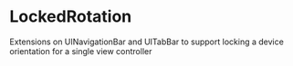 # LockedRotation
Extensions on UINavigationBar and UITabBar to support locking a device orientation for a single view controller
